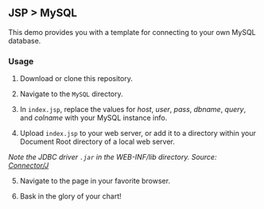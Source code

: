 ## JSP > MySQL

This demo provides you with a template for connecting to your own MySQL database.

### Usage

1. Download or clone this repository.

2. Navigate to the `MySQL` directory.

3. In `index.jsp`, replace the values for _host_, _user_, _pass_, _dbname_, _query_, and _colname_ with your MySQL instance info.

4. Upload `index.jsp` to your web server, or add it to a directory within your Document Root directory of a local web server.

*Note the JDBC driver `.jar` in the WEB-INF/lib directory. Source: [Connector/J](https://dev.mysql.com/downloads/connector/j/)*

5. Navigate to the page in your favorite browser.

6. Bask in the glory of your chart!